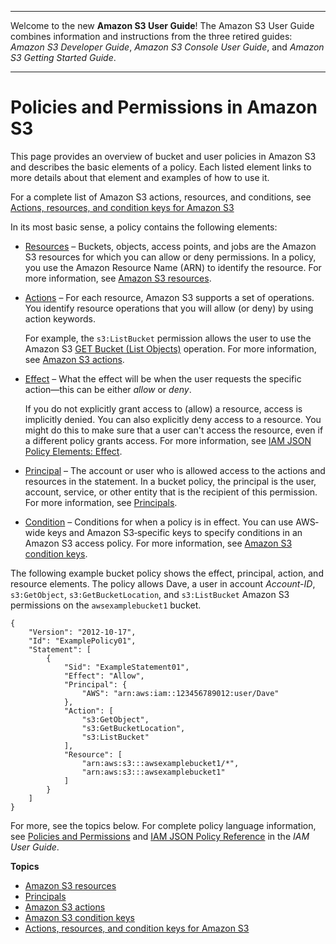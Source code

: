 --------

Welcome to the new **Amazon S3 User Guide**\! The Amazon S3 User Guide combines information and instructions from the three retired guides: *Amazon S3 Developer Guide*, *Amazon S3 Console User Guide*, and *Amazon S3 Getting Started Guide*\.

--------

# Policies and Permissions in Amazon S3<a name="access-policy-language-overview"></a>

This page provides an overview of bucket and user policies in Amazon S3 and describes the basic elements of a policy\. Each listed element links to more details about that element and examples of how to use it\. 

For a complete list of Amazon S3 actions, resources, and conditions, see [Actions, resources, and condition keys for Amazon S3](list_amazons3.md)

In its most basic sense, a policy contains the following elements:
+ [Resources](s3-arn-format.md) – Buckets, objects, access points, and jobs are the Amazon S3 resources for which you can allow or deny permissions\. In a policy, you use the Amazon Resource Name \(ARN\) to identify the resource\. For more information, see [Amazon S3 resources](s3-arn-format.md)\.
+ [Actions](using-with-s3-actions.md) – For each resource, Amazon S3 supports a set of operations\. You identify resource operations that you will allow \(or deny\) by using action keywords\. 

  For example, the `s3:ListBucket` permission allows the user to use the Amazon S3 [GET Bucket \(List Objects\)](https://docs.aws.amazon.com/AmazonS3/latest/API/RESTBucketGET.html) operation\. For more information, see [Amazon S3 actions](using-with-s3-actions.md)\.
+ [Effect](https://docs.aws.amazon.com/IAM/latest/UserGuide/reference_policies_elements_effect.html) – What the effect will be when the user requests the specific action—this can be either *allow* or *deny*\. 

  If you do not explicitly grant access to \(allow\) a resource, access is implicitly denied\. You can also explicitly deny access to a resource\. You might do this to make sure that a user can't access the resource, even if a different policy grants access\. For more information, see [IAM JSON Policy Elements: Effect](https://docs.aws.amazon.com/IAM/latest/UserGuide/reference_policies_elements_effect.html)\.
+ [Principal](s3-bucket-user-policy-specifying-principal-intro.md) – The account or user who is allowed access to the actions and resources in the statement\. In a bucket policy, the principal is the user, account, service, or other entity that is the recipient of this permission\. For more information, see [Principals](s3-bucket-user-policy-specifying-principal-intro.md)\.
+ [Condition](amazon-s3-policy-keys.md) – Conditions for when a policy is in effect\. You can use AWS‐wide keys and Amazon S3‐specific keys to specify conditions in an Amazon S3 access policy\. For more information, see [Amazon S3 condition keys](amazon-s3-policy-keys.md)\.

The following example bucket policy shows the effect, principal, action, and resource elements\. The policy allows Dave, a user in account *Account\-ID*, `s3:GetObject`, `s3:GetBucketLocation`, and `s3:ListBucket` Amazon S3 permissions on the `awsexamplebucket1` bucket\.

```
{
    "Version": "2012-10-17",
    "Id": "ExamplePolicy01",
    "Statement": [
        {
            "Sid": "ExampleStatement01",
            "Effect": "Allow",
            "Principal": {
                "AWS": "arn:aws:iam::123456789012:user/Dave"
            },
            "Action": [
                "s3:GetObject",
                "s3:GetBucketLocation",
                "s3:ListBucket"
            ],
            "Resource": [
                "arn:aws:s3:::awsexamplebucket1/*",
                "arn:aws:s3:::awsexamplebucket1"
            ]
        }
    ]
}
```

 For more, see the topics below\. For complete policy language information, see [Policies and Permissions](https://docs.aws.amazon.com/IAM/latest/UserGuide/access_policies.html) and [IAM JSON Policy Reference](https://docs.aws.amazon.com/IAM/latest/UserGuide/reference_policies.html) in the *IAM User Guide*\.

**Topics**
+ [Amazon S3 resources](s3-arn-format.md)
+ [Principals](s3-bucket-user-policy-specifying-principal-intro.md)
+ [Amazon S3 actions](using-with-s3-actions.md)
+ [Amazon S3 condition keys](amazon-s3-policy-keys.md)
+ [Actions, resources, and condition keys for Amazon S3](list_amazons3.md)